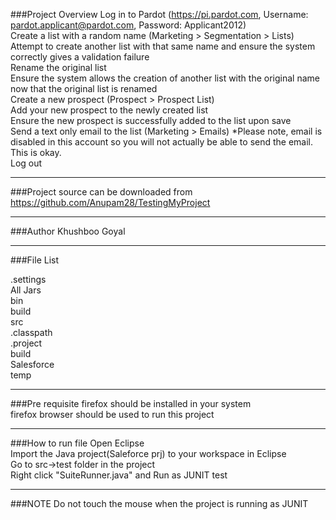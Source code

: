 ###Project Overview
Log in to Pardot (https://pi.pardot.com, Username: pardot.applicant@pardot.com, Password: Applicant2012)  
Create a list with a random name (Marketing > Segmentation > Lists)  
Attempt to create another list with that same name and ensure the system correctly gives a validation failure  
Rename the original list  
Ensure the system allows the creation of another list with the original name now that the original list is renamed  
Create a new prospect (Prospect > Prospect List)    
Add your new prospect to the newly created list    
Ensure the new prospect is successfully added to the list upon save  
Send a text only email to the list (Marketing > Emails)  *Please note, email is disabled in this account so you will not actually be
able to send the email.  This is okay.  
Log out  

---

###Project source can be downloaded from 
https://github.com/Anupam28/TestingMyProject

---


###Author
Khushboo Goyal

---

###File List

.settings  
All Jars  
bin  
build  
src  
.classpath  
.project  
build  
Salesforce  
temp  

---

###Pre requisite
firefox should be installed in your system  
firefox browser should be used to run this project  

---
###How to run file
Open Eclipse  
Import the Java project(Saleforce prj) to your workspace in Eclipse  
Go to src->test folder in the project  
Right click "SuiteRunner.java" and Run as JUNIT test  

---
###NOTE
Do not touch the mouse when the project is running as JUNIT
